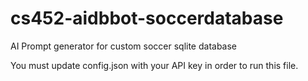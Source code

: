 # cs452-aidbbot-soccerdatabase
AI Prompt generator for custom soccer sqlite database

You must update config.json with your API key in order to run this file.
